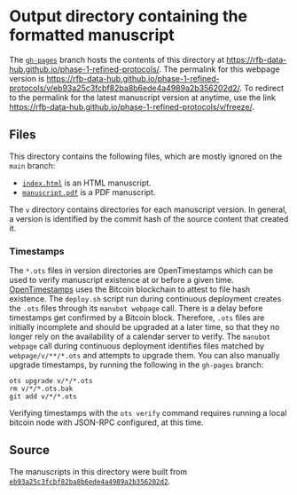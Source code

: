 # Output directory containing the formatted manuscript

The [`gh-pages`](https://github.com/rfb-data-hub/phase-1-refined-protocols/tree/gh-pages) branch hosts the contents of this directory at <https://rfb-data-hub.github.io/phase-1-refined-protocols/>.
The permalink for this webpage version is <https://rfb-data-hub.github.io/phase-1-refined-protocols/v/eb93a25c3fcbf82ba8b6ede4a4989a2b356202d2/>.
To redirect to the permalink for the latest manuscript version at anytime, use the link <https://rfb-data-hub.github.io/phase-1-refined-protocols/v/freeze/>.

## Files

This directory contains the following files, which are mostly ignored on the `main` branch:

+ [`index.html`](index.html) is an HTML manuscript.
+ [`manuscript.pdf`](manuscript.pdf) is a PDF manuscript.

The `v` directory contains directories for each manuscript version.
In general, a version is identified by the commit hash of the source content that created it.

### Timestamps

The `*.ots` files in version directories are OpenTimestamps which can be used to verify manuscript existence at or before a given time.
[OpenTimestamps](https://opentimestamps.org/) uses the Bitcoin blockchain to attest to file hash existence.
The `deploy.sh` script run during continuous deployment creates the `.ots` files through its `manubot webpage` call.
There is a delay before timestamps get confirmed by a Bitcoin block.
Therefore, `.ots` files are initially incomplete and should be upgraded at a later time, so that they no longer rely on the availability of a calendar server to verify.
The `manubot webpage` call during continuous deployment identifies files matched by `webpage/v/**/*.ots` and attempts to upgrade them.
You can also manually upgrade timestamps, by running the following in the `gh-pages` branch:

```shell
ots upgrade v/*/*.ots
rm v/*/*.ots.bak
git add v/*/*.ots
```

Verifying timestamps with the `ots verify` command requires running a local bitcoin node with JSON-RPC configured, at this time.

## Source

The manuscripts in this directory were built from
[`eb93a25c3fcbf82ba8b6ede4a4989a2b356202d2`](https://github.com/rfb-data-hub/phase-1-refined-protocols/commit/eb93a25c3fcbf82ba8b6ede4a4989a2b356202d2).
